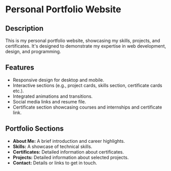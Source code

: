 # Personal Portfolio Website

## Description

This is my personal portfolio website, showcasing my skills, projects, and certificates. It's designed to demonstrate my expertise in web development, design, and programming.

## Features

- Responsive design for desktop and mobile.
- Interactive sections (e.g., project cards, skills section, certificate cards etc.).
- Integrated animations and transitions.
- Social media links and resume file.
- Certificate section showcasing courses and internships and certificate link.

## Portfolio Sections

- **About Me:** A brief introduction and career highlights.
- **Skills:** A showcase of technical skills.
- **Certificates:** Detailed information about certificates.
- **Projects:** Detailed information about selected projects.
- **Contact:** Details or links to get in touch.
